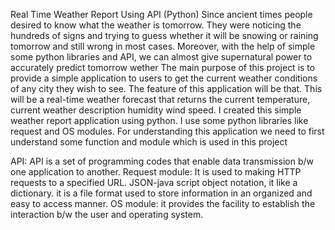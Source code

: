 Real Time Weather Report Using API (Python) Since ancient times people desired to know what the weather is tomorrow. They were noticing the hundreds of signs and trying to guess whether it will be snowing or raining tomorrow and still wrong in most cases. Moreover, with the help of simple some python libraries and API, we can almost give supernatural power to accurately predict tomorrow wether The main purpose of this project is to provide a simple application to users to get the current weather conditions of any city they wish to see. The feature of this application will be that. This will be a real-time weather forecast that returns the current temperature, current weather description humidity wind speed. I created this simple weather report application using python. I use some python libraries like request and OS modules. For understanding this application we need to first understand some function and module which is used in this project

API: API is a set of programming codes that enable data transmission b/w one application to another. Request module: It is used to making HTTP requests to a specified URL. JSON-java script object notation, it like a dictionary. it is a file format used to store information in an organized and easy to access manner. OS module: it provides the facility to establish the interaction b/w the user and operating system.
